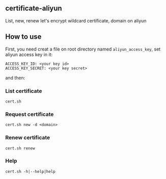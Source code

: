 ## certificate-aliyun
List, new, renew let's encrypt wildcard certificate, domain on aliyun

## How to use
First, you need creat a file on root directory named `aliyun_access_key`, set aliyun access key in it:

```
ACCESS_KEY_ID: <your key id>
ACCESS_KEY_SECRET: <your key secret>
```

and then:

### List certificate
`cert.sh`

### Request certificate
`cert.sh new -d <domain>`

### Renew certificate
`cert.sh renew`

### Help
`cert.sh -h|--help|help`

